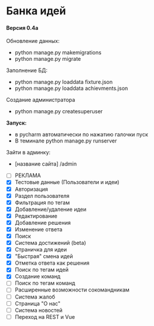 # Банка идей
#### Версия 0.4а

Обновление данных: 
* python manage.py makemigrations
* python manage.py migrate 

Заполнение БД:
* python manage.py loaddata fixture.json
* python manage.py loaddata achievments.json

Создание администратора
* python manage.py createsuperuser

**Запуск:**
* в pycharm автоматически по нажатию галочки пуск
* В теминале python manage.py runserver

Зайти в админку: 
* [название сайта] /admin


- [ ] РЕКЛАМА
- [x] Тестовые данные (Пользователи и идеи)
- [x] Авторизация
- [x] Раздел пользователя
- [x] Фильтрация по тегам
- [x] Добавление/удаление идеи
- [x] Редактирование
- [x] Добавление решения
- [x] Изменение ответа
- [x] Поиск
- [x] Система достижений (beta)
- [x] Страничка для идеи
- [x] "Быстрая" смена идей
- [x] Отметка ответа как решения
- [x] Поиск по тегам идей
- [x] Создание команд 
- [ ] Поиск по тегам команд
- [ ] Расширенные возможности сокомандникам
- [ ] Система жалоб
- [ ] Страница "О нас"
- [ ] Система новостей
- [ ] Переход на REST и Vue